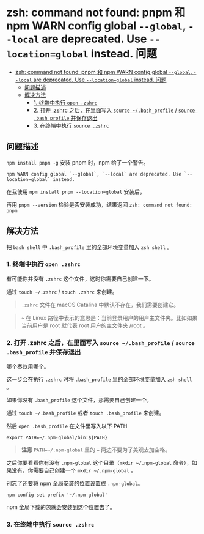 # zsh: command not found: pnpm 和 npm WARN config global `--global`, `--local` are deprecated. Use `--location=global` instead. 问题

- [zsh: command not found: pnpm 和 npm WARN config global `--global`, `--local` are deprecated. Use `--location=global` instead. 问题](#zsh-command-not-found-pnpm-和-npm-warn-config-global---global---local-are-deprecated-use---locationglobal-instead-问题)
  - [问题描述](#问题描述)
  - [解决方法](#解决方法)
    - [1. 终端中执行 `open .zshrc`](#1-终端中执行-open-zshrc)
    - [2. 打开 .zshrc 之后，在里面写入 `source ~/.bash_profile` / `source .bash_profile` 并保存退出](#2-打开-zshrc-之后在里面写入-source-bash_profile--source-bash_profile-并保存退出)
    - [3. 在终端中执行 `source .zshrc`](#3-在终端中执行-source-zshrc)

## 问题描述

`npm install pnpm -g` 安装 pnpm 时，npm 给了一个警告。

```shell
npm WARN config global `--global`, `--local` are deprecated. Use `--location=global` instead.
```

在我使用 `npm install pnpm --location=global` 安装后，

再用 `pnpm --version` 检验是否安装成功，结果返回 `zsh: command not found: pnpm`

## 解决方法

把 `bash shell` 中 `.bash_profile` 里的全部环境变量加入 `zsh shell` 。

### 1. 终端中执行 `open .zshrc`

有可能你并没有 `.zshrc` 这个文件，这时你需要自己创建一下。

通过 `touch ~/.zshrc` / `touch .zshrc` 来创建。

> `.zshrc` 文件在 macOS Catalina 中默认不存在，我们需要创建它。

> `~` 在 Linux 路径中表示的意思是：当前登录用户的用户主文件夹。比如如果当前用户是 root 就代表 root 用户的主文件夹 /root 。

### 2. 打开 .zshrc 之后，在里面写入 `source ~/.bash_profile` / `source .bash_profile` 并保存退出

哪个奏效用哪个。

这一步会在执行 `.zshrc` 时将 `.bash_profile` 里的全部环境变量加入 `zsh shell` 。

如果你没有 `.bash_profile` 这个文件，那需要自己创建一个。

通过 `touch ~/.bash_profile` 或者 `touch .bash_profile` 来创建。

然后 `open .bash_profile` 在文件里写入以下 PATH

```shell
export PATH=~/.npm-global/bin:${PATH}
```

> **注意**
> `PATH=~/.npm-global` 里的 `=` 两边不要为了美观去加空格。

之后你要看看你有没有 `.npm-global` 这个目录（`mkdir ~/.npm-global` 命令），如果没有，你需要自己创建一个 `mkdir ~/.npm-global` 。

别忘了还要将 npm 全局安装的位置设置成 `.npm-global`。

```shell
npm config set prefix '~/.npm-global'
```

npm 全局下载的包就会安装到这个位置去了。

### 3. 在终端中执行 `source .zshrc`